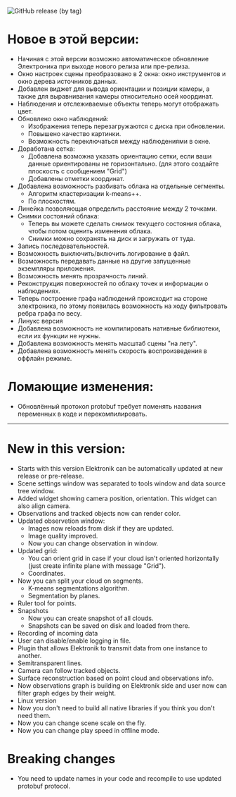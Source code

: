 ![GitHub release (by tag)](https://img.shields.io/github/downloads/dioram/Elektronik-Tools-2.0/v3.2.0/total)

# Новое в этой версии:
- Начиная с этой версии возможно автоматическое обновление Электроника при выходе нового релиза или пре-релиза.
- Окно настроек сцены преобразовано в 2 окна: окно инструментов и окно дерева источников данных.
- Добавлен виджет для вывода ориентации и позиции камеры, а также для выравнивания камеры относительно осей координат.
- Наблюдения и отслеживаемые объекты теперь могут отображать цвет.
- Обновлено окно наблюдений:
  - Изображения теперь перезагружаются с диска при обновлении.
  - Повышено качество картинки.
  - Возможность переключаться между наблюдениями в окне.
- Доработана сетка:
  - Добавлена возможна указать ориентацию сетки, если ваши данные ориентированы не горизонтально. (для этого создайте плоскость с сообщением "Grid")
  - Добавлены отметки координат.
- Добавлена возможность разбивать облака на отдельные сегменты.
  - Алгоритм кластеризации k-means++.
  - По плоскостям.
- Линейка позволяющая определить расстояние между 2 точками.
- Снимки состояний облака:
  - Теперь вы можете сделать снимок текущего состояния облака, чтобы потом оценить изменения облака.
  - Снимки можно сохранять на диск и загружать от туда.
- Запись последовательностей.
- Возможность выключить/включить логирование в файл.
- Возможность передавать данные на другие запущенные экземпляры приложения.
- Возможность менять прозрачность линий.
- Реконструкция поверхностей по облаку точек и информации о наблюдениях.
- Теперь построение графа наблюдений происходит на стороне электроника, по этому появилась возможность на ходу фильтровать ребра графа по весу.
- Линукс версия
- Добавлена возможность не компилировать нативные библиотеки, если их функции не нужны.
- Добавлена возможность менять масштаб сцены "на лету".
- Добавлена возможность менять скорость воспроизведения в оффлайн режиме.
# Ломающие изменения:
- Обновлённый протокол protobuf требует поменять названия переменных в коде и перекомпилировать.

-----------------------

# New in this version:
- Starts with this version Elektronik can be automatically updated at new release or pre-release.
- Scene settings window was separated to tools window and data source tree window.
- Added widget showing camera position, orientation. This widget can also align camera.
- Observations and tracked objects now can render color.
- Updated observetion window:
  - Images now reloads from disk if they are updated.
  - Image quality improved.
  - Now you can change observation in window.
- Updated grid:
  - You can orient grid in case if your cloud isn't oriented horizontally (just create infinite plane with message "Grid").
  - Coordinates.
- Now you can split your cloud on segments.
  - K-means segmentations algorithm.
  - Segmentation by planes.
- Ruler tool for points.
- Snapshots
  - Now you can create snapshot of all clouds.
  - Snapshots can be saved on disk and loaded from there.
- Recording of incoming data
- User can disable/enable logging in file.
- Plugin that allows Elektronik to transmit data from one instance to another.
- Semitransparent lines.
- Camera can follow tracked objects.
- Surface reconstruction based on point cloud and observations info.
- Now observations graph is building on Elektronik side and user now can filter graph edges by their weight.
- Linux version
- Now you don't need to build all native libraries if you think you don't need them.
- Now you can change scene scale on the fly.
- Now you can change play speed in offline mode.
# Breaking changes
- You need to update names in your code and recompile to use updated protobuf protocol.